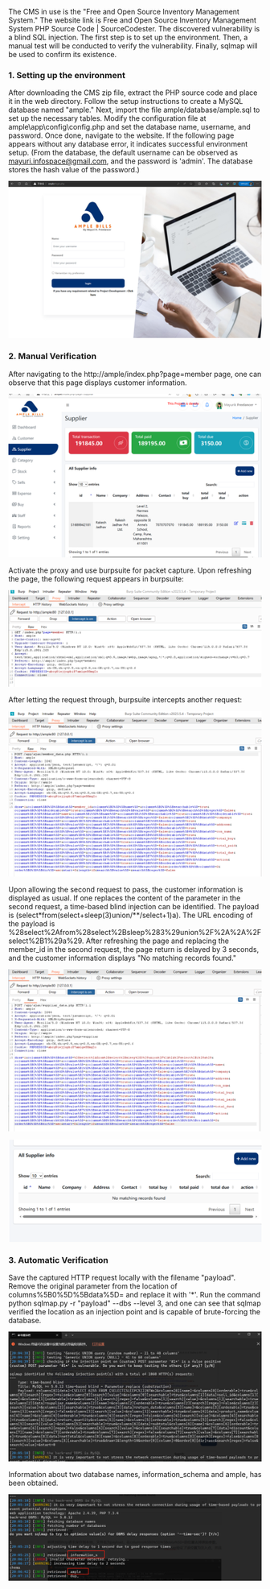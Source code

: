 The CMS in use is the "Free and Open Source Inventory Management System." The website link is Free and Open Source Inventory Management System PHP Source Code | SourceCodester. The discovered vulnerability is a blind SQL injection. The first step is to set up the environment. Then, a manual test will be conducted to verify the vulnerability. Finally, sqlmap will be used to confirm its existence.

### 1. Setting up the environment

After downloading the CMS zip file, extract the PHP source code and place it in the web directory. Follow the setup instructions to create a MySQL database named "ample." Next, import the file ample/database/ample.sql to set up the necessary tables. Modify the configuration file at ample\app\config\config.php and set the database name, username, and password. Once done, navigate to the website. If the following page appears without any database error, it indicates successful environment setup. (From the database, the default username can be observed as mayuri.infospace@gmail.com, and the password is 'admin'. The database stores the hash value of the password.)

![image-20230814204907264](/images/image-20230814204907264.png)

### 2. Manual Verification

After navigating to the http://ample/index.php?page=member page, one can observe that this page displays customer information.

![image-20230814212223335](.\images\image-20230814212223335.png)

Activate the proxy and use burpsuite for packet capture. Upon refreshing the page, the following request appears in burpsuite:

![image-20230814205916256](.\images\image-20230814205916256.png)

After letting the request through, burpsuite intercepts another request:

![image-20230814210006620](.\images\image-20230814210006620.png)

Upon allowing the second request to pass, the customer information is displayed as usual. If one replaces the content of the parameter in the second request, a time-based blind injection can be identified. The payload is (select*from(select+sleep(3)union/**/select+1)a). The URL encoding of the payload is %28select%2Afrom%28select%2Bsleep%283%29union%2F%2A%2A%2Fselect%2B1%29a%29. After refreshing the page and replacing the member_id in the second request, the page return is delayed by 3 seconds, and the customer information displays "No matching records found."

![image-20230814212020677](.\images\image-20230814212020677.png)

![image-20230814212041218](.\images\image-20230814212041218.png)

### 3. Automatic Verification

Save the captured HTTP request locally with the filename "payload". Remove the original parameter from the location of columns%5B0%5D%5Bdata%5D= and replace it with '*'. Run the command python sqlmap.py -r "payload" --dbs --level 3, and one can see that sqlmap verified the location as an injection point and is capable of brute-forcing the database.

![image-20230814212702414](.\images\image-20230814212702414.png)

Information about two database names, information_schema and ample, has been obtained.

![image-20230814212901612](.\images\image-20230814212901612.png)
